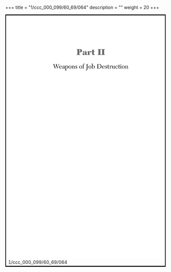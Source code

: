 +++
title = "1/ccc_000_099/60_69/064"
description = ""
weight = 20
+++

<table style="border:2px solid black;max-width:800px;max-height:800px;" 
><tr><td><img class="center-fit-jpg"
src="/jpg_/out_jpg_dbc_064.jpg"  >1/ccc_000_099/60_69/064</img></td></tr></table>